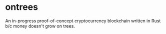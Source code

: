 # ontrees
An in-progress proof-of-concept cryptocurrency blockchain written in Rust b/c money doesn't grow on trees.
